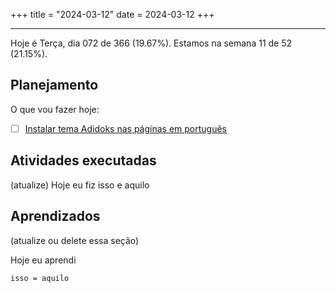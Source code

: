 +++
title = "2024-03-12"
date = 2024-03-12
+++

---

Hoje é Terça, dia 072 de 366 (19.67%). Estamos na semana 11 de 52 (21.15%).

## Planejamento

O que vou fazer hoje:

- [ ] [Instalar tema Adidoks nas páginas em português](https://github.com/OmnicodeSolutions/worklog-luisa/issues/4)

## Atividades executadas

(atualize) Hoje eu fiz isso e aquilo

## Aprendizados

(atualize ou delete essa seção)

Hoje eu aprendi
```
isso = aquilo
```
